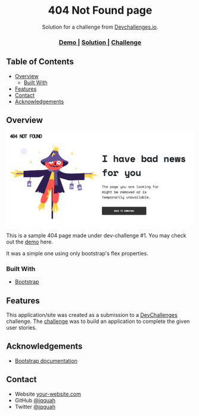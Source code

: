 <!-- Please update value in the {}  -->

<h1 align="center">404 Not Found page</h1>

<div align="center">
   Solution for a challenge from  <a href="http://devchallenges.io" target="_blank">Devchallenges.io</a>.
</div>

<div align="center">
  <h3>
    <a href="https://htmlpreview.github.io/?https://github.com/jqquah/404-not-found/blob/main/404.html">
      Demo
    </a>
    <span> | </span>
    <a href="https://github.com/jqquah/404-not-found/blob/main/404.html">
      Solution
    </a>
    <span> | </span>
    <a href="https://devchallenges.io/challenges/wBunSb7FPrIepJZAg0sY">
      Challenge
    </a>
  </h3>
</div>

<!-- TABLE OF CONTENTS -->

## Table of Contents

- [Overview](#overview)
  - [Built With](#built-with)
- [Features](#features)
- [Contact](#contact)
- [Acknowledgements](#acknowledgements)

<!-- OVERVIEW -->

## Overview

![screenshot](screenshot.png)

This is a sample 404 page made under dev-challenge #1. You may check out the [demo](https://htmlpreview.github.io/?https://github.com/jqquah/404-not-found/blob/main/404.html) here.

It was a simple one using only bootstrap's flex properties.

### Built With

<!-- This section should list any major frameworks that you built your project using. Here are a few examples.-->

- [Bootstrap](https://getbootstrap.com)

## Features

<!-- List the features of your application or follow the template. Don't share the figma file here :) -->

This application/site was created as a submission to a [DevChallenges](https://devchallenges.io/challenges) challenge. The [challenge](https://devchallenges.io/challenges/wBunSb7FPrIepJZAg0sY) was to build an application to complete the given user stories.

## Acknowledgements

<!-- This section should list any articles or add-ons/plugins that helps you to complete the project. This is optional but it will help you in the future. For exmpale -->

- [Bootstrap documentation](https://getbootstrap.com/docs/5.1/getting-started/introduction/)

## Contact

- Website [your-website.com](https://{your-web-site-link})
- GitHub [@jqquah](https://{github.com/jqquah})
- Twitter [@jqquah](https://{twitter.com/jqquah})
